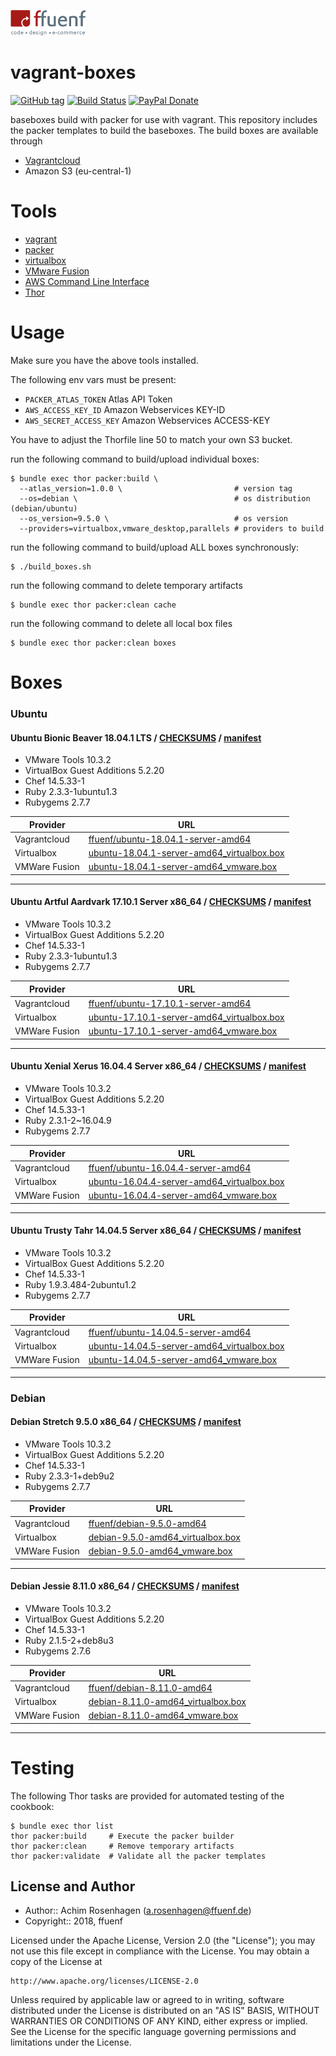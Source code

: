 <a href="http://www.ffuenf.de" title="ffuenf - code • design • e-commerce"><img src="https://github.com/ffuenf/Ffuenf_Common/blob/master/skin/adminhtml/default/default/ffuenf/ffuenf.png" alt="ffuenf - code • design • e-commerce" /></a>

vagrant-boxes
=============
[![GitHub tag](http://img.shields.io/github/tag/ffuenf/vagrant-boxes.svg)](https://github.com/ffuenf/vagrant-boxes/tags)
[![Build Status](http://img.shields.io/travis/ffuenf/vagrant-boxes.svg)](https://travis-ci.org/ffuenf/vagrant-boxes)
[![PayPal Donate](https://img.shields.io/badge/paypal-donate-blue.svg)](https://www.paypal.com/cgi-bin/webscr?cmd=_s-xclick&hosted_button_id=J2PQS2WLT2Y8W&item_name=dop%3a%20vagrant-boxes&item_number=vagrant-boxes&currency_code=EUR)

baseboxes build with packer for use with vagrant.
This repository includes the packer templates to build the baseboxes.
The build boxes are available through 

* [Vagrantcloud](https://app.vagrantup.com/ffuenf)
* Amazon S3 (eu-central-1)

Tools
=====

* [vagrant](http://vagrantup.com)
* [packer](http://packer.io)
* [virtualbox](https://www.virtualbox.org/)
* [VMware Fusion](http://www.vmware.com/de/products/fusion/)
* [AWS Command Line Interface](http://aws.amazon.com/cli/)
* [Thor](http://whatisthor.com/)

Usage
=====

Make sure you have the above tools installed.

The following env vars must be present:
* `PACKER_ATLAS_TOKEN` Atlas API Token
* `AWS_ACCESS_KEY_ID` Amazon Webservices KEY-ID
* `AWS_SECRET_ACCESS_KEY` Amazon Webservices ACCESS-KEY

You have to adjust the Thorfile line 50 to match your own S3 bucket.

run the following command to build/upload individual boxes:
```
$ bundle exec thor packer:build \
  --atlas_version=1.0.0 \                         # version tag
  --os=debian \                                   # os distribution (debian/ubuntu)
  --os_version=9.5.0 \                            # os version
  --providers=virtualbox,vmware_desktop,parallels # providers to build
```

run the following command to build/upload ALL boxes synchronously:
```
$ ./build_boxes.sh
```

run the following command to delete temporary artifacts
```
$ bundle exec thor packer:clean cache
```

run the following command to delete all local box files
```
$ bundle exec thor packer:clean boxes
```

Boxes
=====

### Ubuntu

#### Ubuntu Bionic Beaver 18.04.1 LTS / [CHECKSUMS](https://s3.eu-central-1.amazonaws.com/ffuenf-vagrantboxes/CHECKSUMS) / [manifest](https://s3.eu-central-1.amazonaws.com/ffuenf-vagrantboxes/ubuntu-18.04.1-live-server.manifest.json)

* VMware Tools 10.3.2
* VirtualBox Guest Additions 5.2.20
* Chef 14.5.33-1
* Ruby 2.3.3-1ubuntu1.3
* Rubygems 2.7.7

| Provider          | URL                                                                                                                                                       |
| ----------------- | --------------------------------------------------------------------------------------------------------------------------------------------------------- |
| Vagrantcloud      | [ffuenf/ubuntu-18.04.1-server-amd64](https://app.vagrantup.com/ffuenf/ubuntu-18.04.1-server-amd64)                                                        |
| Virtualbox        | [ubuntu-18.04.1-server-amd64_virtualbox.box](https://s3.eu-central-1.amazonaws.com/ffuenf-vagrantboxes/ubuntu/ubuntu-18.04.1-server-amd64_virtualbox.box) |
| VMWare Fusion     | [ubuntu-18.04.1-server-amd64_vmware.box](https://s3.eu-central-1.amazonaws.com/ffuenf-vagrantboxes/ubuntu/ubuntu-18.04.1-server-amd64_vmware.box)         |

---

#### Ubuntu Artful Aardvark 17.10.1 Server x86_64 / [CHECKSUMS](https://s3.eu-central-1.amazonaws.com/ffuenf-vagrantboxes/CHECKSUMS) / [manifest](https://s3.eu-central-1.amazonaws.com/ffuenf-vagrantboxes/ubuntu-17.10.1-server-amd64.manifest.json)

* VMware Tools 10.3.2
* VirtualBox Guest Additions 5.2.20
* Chef 14.5.33-1
* Ruby 2.3.3-1ubuntu1.3
* Rubygems 2.7.7

| Provider          | URL                                                                                                                                                       |
| ----------------- | --------------------------------------------------------------------------------------------------------------------------------------------------------- |
| Vagrantcloud      | [ffuenf/ubuntu-17.10.1-server-amd64](https://app.vagrantup.com/ffuenf/ubuntu-17.10.1-server-amd64)                                                        |
| Virtualbox        | [ubuntu-17.10.1-server-amd64_virtualbox.box](https://s3.eu-central-1.amazonaws.com/ffuenf-vagrantboxes/ubuntu/ubuntu-17.10.1-server-amd64_virtualbox.box) |
| VMWare Fusion     | [ubuntu-17.10.1-server-amd64_vmware.box](https://s3.eu-central-1.amazonaws.com/ffuenf-vagrantboxes/ubuntu/ubuntu-17.10.1-server-amd64_vmware.box)         |

---

#### Ubuntu Xenial Xerus 16.04.4 Server x86_64 / [CHECKSUMS](https://s3.eu-central-1.amazonaws.com/ffuenf-vagrantboxes/CHECKSUMS) / [manifest](https://s3.eu-central-1.amazonaws.com/ffuenf-vagrantboxes/ubuntu-16.04.4-server-amd64.manifest.json)

* VMware Tools 10.3.2
* VirtualBox Guest Additions 5.2.20
* Chef 14.5.33-1
* Ruby 2.3.1-2~16.04.9
* Rubygems 2.7.7

| Provider          | URL                                                                                                                                                       |
| ----------------- | --------------------------------------------------------------------------------------------------------------------------------------------------------- |
| Vagrantcloud      | [ffuenf/ubuntu-16.04.4-server-amd64](https://app.vagrantup.com/ffuenf/ubuntu-16.04.4-server-amd64)                                                        |
| Virtualbox        | [ubuntu-16.04.4-server-amd64_virtualbox.box](https://s3.eu-central-1.amazonaws.com/ffuenf-vagrantboxes/ubuntu/ubuntu-16.04.4-server-amd64_virtualbox.box) |
| VMWare Fusion     | [ubuntu-16.04.4-server-amd64_vmware.box](https://s3.eu-central-1.amazonaws.com/ffuenf-vagrantboxes/ubuntu/ubuntu-16.04.4-server-amd64_vmware.box)         |

---

#### Ubuntu Trusty Tahr 14.04.5 Server x86_64 / [CHECKSUMS](https://s3.eu-central-1.amazonaws.com/ffuenf-vagrantboxes/CHECKSUMS) / [manifest](https://s3.eu-central-1.amazonaws.com/ffuenf-vagrantboxes/ubuntu-14.04.5-server-amd64.manifest.json)

* VMware Tools 10.3.2
* VirtualBox Guest Additions 5.2.20
* Chef 14.5.33-1
* Ruby 1.9.3.484-2ubuntu1.2
* Rubygems 2.7.7

| Provider          | URL                                                                                                                                                       |
| ----------------- | --------------------------------------------------------------------------------------------------------------------------------------------------------- |
| Vagrantcloud      | [ffuenf/ubuntu-14.04.5-server-amd64](https://app.vagrantup.com/ffuenf/ubuntu-14.04.5-server-amd64)                                                        |
| Virtualbox        | [ubuntu-14.04.5-server-amd64_virtualbox.box](https://s3.eu-central-1.amazonaws.com/ffuenf-vagrantboxes/ubuntu/ubuntu-14.04.5-server-amd64_virtualbox.box) |
| VMWare Fusion     | [ubuntu-14.04.5-server-amd64_vmware.box](https://s3.eu-central-1.amazonaws.com/ffuenf-vagrantboxes/ubuntu/ubuntu-14.04.5-server-amd64_vmware.box)         |

---

### Debian
#### Debian Stretch 9.5.0 x86_64 / [CHECKSUMS](https://s3.eu-central-1.amazonaws.com/ffuenf-vagrantboxes/CHECKSUMS) / [manifest](https://s3.eu-central-1.amazonaws.com/ffuenf-vagrantboxes/debian-9.5.0-amd64.manifest.json)

* VMware Tools 10.3.2
* VirtualBox Guest Additions 5.2.20
* Chef 14.5.33-1
* Ruby 2.3.3-1+deb9u2
* Rubygems 2.7.7

| Provider          | URL                                                                                                                                     |
| ----------------- | --------------------------------------------------------------------------------------------------------------------------------------- |
| Vagrantcloud      | [ffuenf/debian-9.5.0-amd64](https://app.vagrantup.com/ffuenf/debian-9.5.0-amd64)                                                        |
| Virtualbox        | [debian-9.5.0-amd64_virtualbox.box](https://s3.eu-central-1.amazonaws.com/ffuenf-vagrantboxes/debian/debian-9.5.0-amd64_virtualbox.box) |
| VMWare Fusion     | [debian-9.5.0-amd64_vmware.box](https://s3.eu-central-1.amazonaws.com/ffuenf-vagrantboxes/debian/debian-9.5.0-amd64_vmware.box)         |

---

#### Debian Jessie 8.11.0 x86_64 / [CHECKSUMS](https://s3.eu-central-1.amazonaws.com/ffuenf-vagrantboxes/CHECKSUMS) / [manifest](https://s3.eu-central-1.amazonaws.com/ffuenf-vagrantboxes/debian-8.11.0-amd64.manifest.json)

* VMware Tools 10.3.2
* VirtualBox Guest Additions 5.2.20
* Chef 14.5.33-1
* Ruby 2.1.5-2+deb8u3
* Rubygems 2.7.6

| Provider          | URL                                                                                                                                       |
| ----------------- | ----------------------------------------------------------------------------------------------------------------------------------------- |
| Vagrantcloud      | [ffuenf/debian-8.11.0-amd64](https://app.vagrantup.com/ffuenf/debian-8.11.0-amd64)                                                        |
| Virtualbox        | [debian-8.11.0-amd64_virtualbox.box](https://s3.eu-central-1.amazonaws.com/ffuenf-vagrantboxes/debian/debian-8.11.0-amd64_virtualbox.box) |
| VMWare Fusion     | [debian-8.11.0-amd64_vmware.box](https://s3.eu-central-1.amazonaws.com/ffuenf-vagrantboxes/debian/debian-8.11.0-amd64_vmware.box)         |

---

Testing
=======

The following Thor tasks are provided for automated testing of the cookbook:

```
$ bundle exec thor list
thor packer:build     # Execute the packer builder
thor packer:clean     # Remove temporary artifacts
thor packer:validate  # Validate all the packer templates
```

License and Author
------------------

- Author:: Achim Rosenhagen (<a.rosenhagen@ffuenf.de>)
- Copyright:: 2018, ffuenf

Licensed under the Apache License, Version 2.0 (the "License");
you may not use this file except in compliance with the License.
You may obtain a copy of the License at

    http://www.apache.org/licenses/LICENSE-2.0

Unless required by applicable law or agreed to in writing, software
distributed under the License is distributed on an "AS IS" BASIS,
WITHOUT WARRANTIES OR CONDITIONS OF ANY KIND, either express or implied.
See the License for the specific language governing permissions and
limitations under the License.
